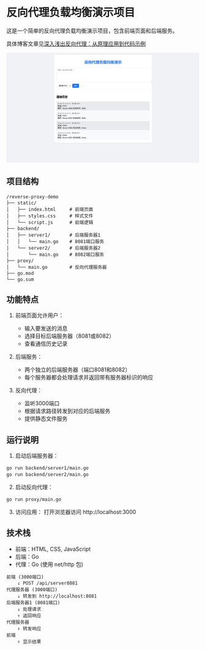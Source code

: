 # 反向代理负载均衡演示项目

这是一个简单的反向代理负载均衡演示项目，包含前端页面和后端服务。

具体博客文章见[深入浅出反向代理：从原理应用到代码示例](https://soda.dnggentle.art/%E7%B3%BB%E7%BB%9F%E8%AE%BE%E8%AE%A1/%E6%B7%B1%E5%85%A5%E6%B5%85%E5%87%BA%E5%8F%8D%E5%90%91%E4%BB%A3%E7%90%86%E4%BB%8E%E5%8E%9F%E7%90%86%E5%BA%94%E7%94%A8%E5%88%B0%E4%BB%A3%E7%A0%81%E7%A4%BA%E4%BE%8B/)


![效果图](static/示例.png)

## 项目结构
```
/reverse-proxy-demo
├── static/
│   ├── index.html     # 前端页面
│   ├── styles.css     # 样式文件
│   └── script.js      # 前端逻辑
├── backend/
│   ├── server1/       # 后端服务器1
│   │   └── main.go    # 8081端口服务
│   └── server2/       # 后端服务器2
│       └── main.go    # 8082端口服务
├── proxy/
│   └── main.go        # 反向代理服务器
├── go.mod
└── go.sum
```

## 功能特点

1. 前端页面允许用户：
   - 输入要发送的消息
   - 选择目标后端服务器（8081或8082）
   - 查看通信历史记录

2. 后端服务：
   - 两个独立的后端服务器（端口8081和8082）
   - 每个服务器都会处理请求并返回带有服务器标识的响应

3. 反向代理：
   - 监听3000端口
   - 根据请求路径转发到对应的后端服务
   - 提供静态文件服务

## 运行说明

1. 启动后端服务器：
```bash
go run backend/server1/main.go
go run backend/server2/main.go
```

2. 启动反向代理：
```bash
go run proxy/main.go
```

3. 访问应用：
打开浏览器访问 http://localhost:3000

## 技术栈

- 前端：HTML, CSS, JavaScript
- 后端：Go
- 代理：Go (使用 net/http 包)


```
前端 (3000端口)
    ↓ POST /api/server8081
代理服务器 (3000端口)
    ↓ 转发到 http://localhost:8081
后端服务器1 (8081端口)
    ↓ 处理请求
    ↑ 返回响应
代理服务器
    ↑ 转发响应
前端
    ↑ 显示结果
```